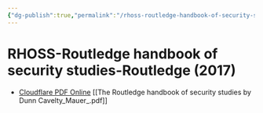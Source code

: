 ```yaml
---
{"dg-publish":true,"permalink":"/rhoss-routledge-handbook-of-security-studies-routledge-2017/","title":"RHOSS-Routledge handbook of security studies-Routledge (2017)","tags":["Book","Literature"]}
---
```


# RHOSS-Routledge handbook of security studies-Routledge (2017)
- [Cloudflare PDF Online](https://cloudflare-ipfs.com/ipfs/bafykbzacedw5hkasf352buqz5qjabz5e6ynmxphwsmbvrogmugysfpn3zudwy?filename=Victor%20Mauer%20%28Editor%29%2C%20Myriam%20Dunn%20Cavelty%20%28Editor%29%20-%20The%20Routledge%20Handbook%20of%20Security%20Studies%28Routledge%20Handbooks%29%20%20-Routledge%20%282010%29.pdf)
[[The Routledge handbook of security studies by Dunn Cavelty_Mauer_.pdf]]